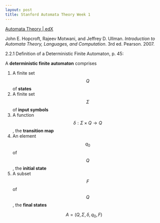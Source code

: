 ```yaml
---
layout: post
title: Stanford Automata Theory Week 1
---
```


[Automata Theory \| edX](https://www.edx.org/course/automata-theory)

John E. Hopcroft, Rajeev Motwani, and Jeffrey D. Ullman. *Introduction to Automata Theory, Languages, and Computation*. 3rd ed. Pearson. 2007.

2.2.1 Definition of a Deterministic Finite Automaton, p. 45:

A **deterministic finite automaton** comprises

1. A finite set $$Q$$ of **states**
2. A finite set $$\Sigma$$ of **input symbols**
3. A function $$\delta:\Sigma \times Q \to Q$$, the **transition map**
4. An element $$q_0$$ of $$Q$$, the **initial state**
5. A subset $$F$$ of $$Q$$, the **final states**

$$A=(Q,\Sigma,\delta,q_0,F)$$



